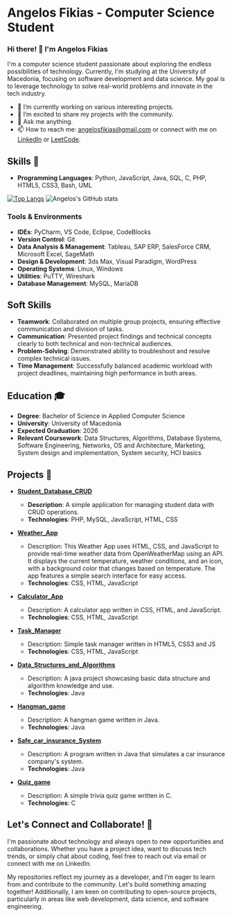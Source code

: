 # Angelos Fikias - Computer Science Student

### Hi there! 👋 I'm Angelos Fikias

I'm a computer science student passionate about exploring the endless possibilities of technology. Currently, I'm studying at the University of Macedonia, focusing on software development and data science. My goal is to leverage technology to solve real-world problems and innovate in the tech industry.

- 🌱 I’m currently working on various interesting projects.
- 🔭 I’m excited to share my projects with the community.
- 💬 Ask me anything.
- 📫 How to reach me: [angelosfikias@gmail.com](mailto:angelosfikias@gmail.com) or connect with me on [LinkedIn](https://www.linkedin.com/in/angelos-fikias-bb2761294/) or [LeetCode](https://leetcode.com/u/angelosfikias/).

## Skills 🚀
- **Programming Languages**: Python, JavaScript, Java, SQL, C, PHP, HTML5, CSS3, Bash, UML

[![Top Langs](https://github-readme-stats.vercel.app/api/top-langs/?username=AngelosFikias0&layout=compact&theme=cobalt)](https://github.com/AngelosFikias0/github-readme-stats)
![Angelos's GitHub stats](https://github-readme-stats.vercel.app/api?username=AngelosFikias0&theme=dark&show_icons=true)

### Tools & Environments
- **IDEs**: PyCharm, VS Code, Eclipse, CodeBlocks
- **Version Control**: Git
- **Data Analysis & Management**: Tableau, SAP ERP, SalesForce CRM, Microsoft Excel, SageMath
- **Design & Development**: 3ds Max, Visual Paradigm, WordPress
- **Operating Systems**: Linux, Windows
- **Utilities**: PuTTY, Wireshark
- **Database Management**: MySQL, MariaDB

## Soft Skills

- **Teamwork**: Collaborated on multiple group projects, ensuring effective communication and division of tasks.
- **Communication**: Presented project findings and technical concepts clearly to both technical and non-technical audiences.
- **Problem-Solving**: Demonstrated ability to troubleshoot and resolve complex technical issues.
- **Time Management**: Successfully balanced academic workload with project deadlines, maintaining high performance in both areas.

## Education 🎓

- **Degree**: Bachelor of Science in Applied Computer Science
- **University**: University of Macedonia
- **Expected Graduation**: 2026
- **Relevant Coursework**: Data Structures, Algorithms, Database Systems, Software Engineering, Networks, OS and Architecture, Marketing, System design and implementation, System security, HCI basics

## Projects 🌟

- **[Student_Database_CRUD](https://github.com/AngelosFikias0/Student_Database_CRUD)**
  - **Description**: A simple application for managing student data with CRUD operations.
  - **Technologies**: PHP, MySQL, JavaScript, HTML, CSS

- **[Weather_App](https://github.com/AngelosFikias0/Weather_App)**
  - Description: This Weather App uses HTML, CSS, and JavaScript to provide real-time weather data from OpenWeatherMap using an API. It displays the current temperature, weather conditions, and an icon, with a background color that changes based on temperature. The app features a simple search interface for easy access.
  - **Technologies**: CSS, HTML, JavaScript

- **[Calculator_App](https://github.com/AngelosFikias0/Calculator_App)**
  - Description: A calculator app written in CSS, HTML, and JavaScript.
  - **Technologies**: CSS, HTML, JavaScript

- **[Task_Manager](https://github.com/AngelosFikias0/Task_Manager)**
  - Description: Simple task manager written in HTML5, CSS3 and JS
  - **Technologies**: CSS, HTML, JavaScript

- **[Data_Structures_and_Algorithms](https://github.com/AngelosFikias0/Data_Structures_and_Algorithms)**
  - Description: A java project showcasing basic data structure and algorithm knowledge and use.
  - **Technologies**: Java
  
- **[Hangman_game](https://github.com/AngelosFikias0/Hangman_game)**
  - Description: A hangman game written in Java.
  - **Technologies**: Java

- **[Safe_car_insurance_System](https://github.com/AngelosFikias0/Safe_car_insurance_System)**
  - Description: A program written in Java that simulates a car insurance company's system.
  - **Technologies**: Java

- **[Quiz_game](https://github.com/AngelosFikias0/Quiz_game)**
  - Description: A simple trivia quiz game written in C.
  - **Technologies**: C

## Let's Connect and Collaborate! 🤝

I'm passionate about technology and always open to new opportunities and collaborations. Whether you have a project idea, want to discuss tech trends, or simply chat about coding, feel free to reach out via email or connect with me on LinkedIn.

My repositories reflect my journey as a developer, and I'm eager to learn from and contribute to the community. Let's build something amazing together! Additionally, I am keen on contributing to open-source projects, particularly in areas like web development, data science, and software engineering.
